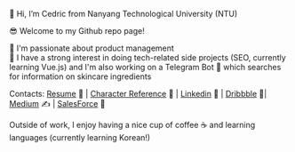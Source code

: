 👋 Hi, I’m Cedric from Nanyang Technological University (NTU)

😎 Welcome to my Github repo page!

📌 I'm passionate about product management <br>
📌 I have a strong interest in doing tech-related side projects (SEO, currently learning Vue.js) and I'm also working on a Telegram Bot 🤖 which searches for information on skincare ingredients

Contacts:
[Resume](https://www.dropbox.com/s/df7srg3htlwv917/Resume_Ian_Cedric_Io.pdf) 💼 |
[Character Reference](https://www.dropbox.com/s/oden65g54n5618f/Letter%20of%20Recommendation.pdf) 💬 |
[Linkedin](https://www.linkedin.com/in/cedric130813/) 🔗 |
[Dribbble](https://dribbble.com/cedric130813) 🎨|
[Medium](https://cedric130813.medium.com/) ✍ |
[SalesForce](https://trailblazer.me/id/cedric130813) 🧰

Outside of work, I enjoy having a nice cup of coffee ☕ and learning languages (currently learning Korean!)
